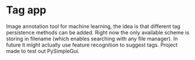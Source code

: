 # Tag app

Image annotation tool for machine learning, the idea is that different tag persistence methods can be added. Right now the only available scheme is storing in filename (which enables searching with any file manager). In future it might actually use feature recognition to suggest tags. Project made to test out PySimpleGui.